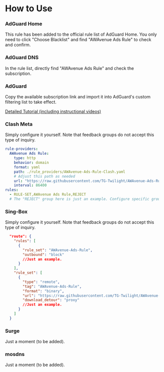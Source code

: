 # How to Use

### AdGuard Home

This rule has been added to the official rule list of AdGuard Home. You only need to click "Choose Blacklist" and find "AWAvenue Ads Rule" to check and confirm.

### AdGuard DNS

In the rule list, directly find "AWAvenue Ads Rule" and check the subscription.

### AdGuard

Copy the available subscription link and import it into AdGuard's custom filtering list to take effect.

[Detailed Tutorial (including instructional videos)](./AdGuard.md)

### Clash Meta

Simply configure it yourself. Note that feedback groups do not accept this type of inquiry.

```yaml
rule-providers:
  AWAvenue Ads Rule:
    type: http
    behavior: domain
    format: yaml
    path: ./rule_providers/AWAvenue-Ads-Rule-Clash.yaml
    # Adjust this path as needed
    url: "https://raw.githubusercontent.com/TG-Twilight/AWAvenue-Ads-Rule/main/Filters/AWAvenue-Ads-Rule-Clash.yaml"
    interval: 86400
rules:
  - RULE-SET,AWAvenue Ads Rule,REJECT
  # The "REJECT" group here is just an example. Configure specific groups based on your needs.
```

### Sing-Box

Simply configure it yourself. Note that feedback groups do not accept this type of inquiry.

```json
  "route": {
    "rules": [
      {
        "rule_set": "AWAvenue-Ads-Rule",
        "outbound": "block"
        //Just an example.
      }
    ],
    "rule_set": [
      {
        "type": "remote",
        "tag": "AWAvenue-Ads-Rule",
        "format": "binary",
        "url": "https://raw.githubusercontent.com/TG-Twilight/AWAvenue-Ads-Rule/main/Filters/AWAvenue-Ads-Rule-Singbox.srs",
        "download_detour": "proxy"
        //Just an example.
      }
    ]
  }
```

### Surge

Just a moment (to be added).

### mosdns

Just a moment (to be added).